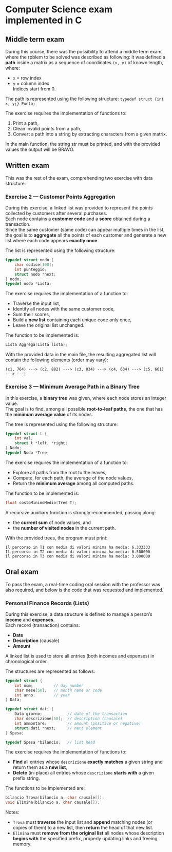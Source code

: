 # Computer Science exam implemented in C

## Middle term exam 
During this course, there was the possibility to attend a middle term exam, where the rpblem to be solved was described as following:
It was defined a **path** inside a matrix as a sequence of coordinates `(x, y)` of known length,  
where:
- `x` = row index  
- `y` = column index  
Indices start from 0.  

The path is represented using the following structure:
`typedef struct {int x, y;} Punto;`

The exercise requires the implementation of functions to:
1. Print a path,
2. Clean invalid points from a path,
3. Convert a path into a string by extracting characters from a given matrix.

In the main function, the string str must be printed, and with the provided values the output will be BRAVO.


## Written exam 
This was the rest of the exam, comprehending two exercise with data structure:

### Exercise 2 — Customer Points Aggregation

During this exercise, a linked list was provided to represent the points collected by customers after several purchases.  
Each node contains a **customer code** and a **score** obtained during a transaction.  
Since the same customer (same code) can appear multiple times in the list, the goal is to **aggregate** all the points of each customer and generate a new list where each code appears **exactly once**.

The list is represented using the following structure:
```c
typedef struct nodo {
    char codice[100];
    int punteggio;
    struct nodo *next;
} nodo;
typedef nodo *Lista;
```

The exercise requires the implementation of a function to:

- Traverse the input list,
- Identify all nodes with the same customer code,
- Sum their scores,
- Build a **new list** containing each unique code only once,
- Leave the original list unchanged.

The function to be implemented is:
```c
Lista Aggrega(Lista lista);
```

With the provided data in the main file, the resulting aggregated list will contain the following elements (order may vary):

```
(c1, 764) ---> (c2, 882) ---> (c3, 834) ---> (c4, 634) ---> (c5, 661) ---> ---|
```



### Exercise 3 — Minimum Average Path in a Binary Tree

In this exercise, a **binary tree** was given, where each node stores an integer value.  
The goal is to find, among all possible **root-to-leaf paths**, the one that has the **minimum average value** of its nodes.

The tree is represented using the following structure:
```c
typedef struct t {
    int val;
    struct t *left, *right;
} Nodo;
typedef Nodo *Tree;
```

The exercise requires the implementation of a function to:

- Explore all paths from the root to the leaves,
- Compute, for each path, the average of the node values,
- Return the **minimum average** among all computed paths.

The function to be implemented is:
```c
float costoMinimoMedio(Tree T);
```

A recursive auxiliary function is strongly recommended, passing along:
- the **current sum** of node values, and
- the **number of visited nodes** in the current path.

With the provided trees, the program must print:

```
Il percorso in T1 con media di valori minima ha media: 6.333333
Il percorso in T2 con media di valori minima ha media: 6.500000
Il percorso in T3 con media di valori minima ha media: 3.000000
```


## Oral exam 
To pass the exam, a real-time coding oral session with the professor was also required, and below is the code that was requested and implemented.

### Personal Finance Records (Lists)

During this exercise, a data structure is defined to manage a person’s **income** and **expenses**.  
Each record (transaction) contains:

- **Date**
- **Description** (causale)
- **Amount**

A linked list is used to store all entries (both incomes and expenses) in chronological order.

The structures are represented as follows:
```c
typedef struct {
    int num;         // day number
    char mese[50];   // month name or code
    int anno;        // year
} Data;

typedef struct dati {
    Data giorno;           // date of the transaction
    char descrizione[50];  // description (causale)
    int ammontare;         // amount (positive or negative)
    struct dati *next;     // next element
} Spesa;

typedef Spesa *bilancio;   // list head
```

The exercise requires the implementation of functions to:

- **Find** all entries whose `descrizione` **exactly matches** a given string and return them as a **new list**,  
- **Delete** (in-place) all entries whose `descrizione` **starts with** a given prefix string.

The functions to be implemented are:
```c
bilancio Trova(bilancio a, char causale[]);
void Elimina(bilancio a, char causale[]);
```

Notes:
- `Trova` must **traverse** the input list and **append** matching nodes (or copies of them) to a new list, then **return** the head of that new list.
- `Elimina` must **remove from the original list** all nodes whose description **begins with** the specified prefix, properly updating links and freeing memory.

